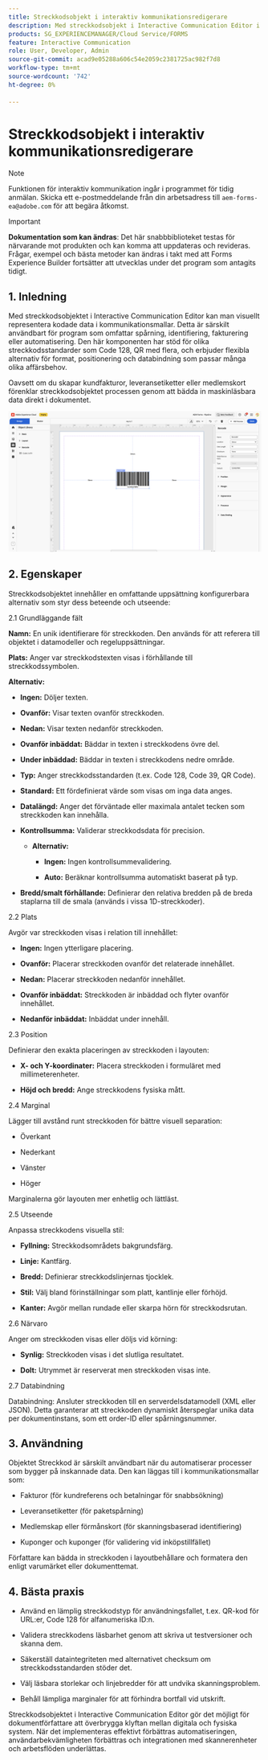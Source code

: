 ```yaml
---
title: Streckkodsobjekt i interaktiv kommunikationsredigerare
description: Med streckkodsobjekt i Interactive Communication Editor i AEM Forms kan man visuellt representera kodade data i kommunikationsmallar.
products: SG_EXPERIENCEMANAGER/Cloud Service/FORMS
feature: Interactive Communication
role: User, Developer, Admin
source-git-commit: acad9e05288a606c54e2059c2381725ac982f7d8
workflow-type: tm+mt
source-wordcount: '742'
ht-degree: 0%

---
```



# Streckkodsobjekt i interaktiv kommunikationsredigerare

>[!NOTE]
>
> Funktionen för interaktiv kommunikation ingår i programmet för tidig anmälan. Skicka ett e-postmeddelande från din arbetsadress till `aem-forms-ea@adobe.com` för att begära åtkomst.

>[!IMPORTANT]
>
> **Dokumentation som kan ändras**: Det här snabbbiblioteket testas för närvarande mot produkten och kan komma att uppdateras och revideras. Frågar, exempel och bästa metoder kan ändras i takt med att Forms Experience Builder fortsätter att utvecklas under det program som antagits tidigt.

## &#x200B;1. Inledning

Med streckkodsobjektet i Interactive Communication Editor kan man visuellt representera kodade data i kommunikationsmallar. Detta är särskilt användbart för program som omfattar spårning, identifiering, fakturering eller automatisering. Den här komponenten har stöd för olika streckkodsstandarder som Code 128, QR med flera, och erbjuder flexibla alternativ för format, positionering och databindning som passar många olika affärsbehov.

Oavsett om du skapar kundfakturor, leveransetiketter eller medlemskort förenklar streckkodsobjektet processen genom att bädda in maskinläsbara data direkt i dokumentet.

![Sök efter IC Docu](/help/forms/interactive-communication/assets/barcode.png)

## &#x200B;2. Egenskaper

Streckkodsobjektet innehåller en omfattande uppsättning konfigurerbara alternativ som styr dess beteende och utseende:

2.1 Grundläggande fält

**Namn:** En unik identifierare för streckkoden. Den används för att referera till objektet i datamodeller och regeluppsättningar.

**Plats:** Anger var streckkodstexten visas i förhållande till streckkodssymbolen.

**Alternativ:**

- **Ingen:** Döljer texten.

- **Ovanför:** Visar texten ovanför streckkoden.

- **Nedan:** Visar texten nedanför streckkoden.

- **Ovanför inbäddat:** Bäddar in texten i streckkodens övre del.

- **Under inbäddad:** Bäddar in texten i streckkodens nedre område.

- **Typ:** Anger streckkodsstandarden (t.ex. Code 128, Code 39, QR Code).

- **Standard:** Ett fördefinierat värde som visas om inga data anges.

- **Datalängd:** Anger det förväntade eller maximala antalet tecken som streckkoden kan innehålla.

- **Kontrollsumma:** Validerar streckkodsdata för precision.

   - **Alternativ:**

      - **Ingen:** Ingen kontrollsummevalidering.

      - **Auto:** Beräknar kontrollsumma automatiskt baserat på typ.

- **Bredd/smalt förhållande:** Definierar den relativa bredden på de breda staplarna till de smala (används i vissa 1D-streckkoder).

2.2 Plats

Avgör var streckkoden visas i relation till innehållet:

- **Ingen:** Ingen ytterligare placering.

- **Ovanför:** Placerar streckkoden ovanför det relaterade innehållet.

- **Nedan:** Placerar streckkoden nedanför innehållet.

- **Ovanför inbäddat:** Streckkoden är inbäddad och flyter ovanför innehållet.

- **Nedanför inbäddat:** Inbäddat under innehåll.

2.3 Position

Definierar den exakta placeringen av streckkoden i layouten:

- **X- och Y-koordinater:** Placera streckkoden i formuläret med millimeterenheter.

- **Höjd och bredd:** Ange streckkodens fysiska mått.

2.4 Marginal

Lägger till avstånd runt streckkoden för bättre visuell separation:

- Överkant

- Nederkant

- Vänster

- Höger

Marginalerna gör layouten mer enhetlig och lättläst.

2.5 Utseende

Anpassa streckkodens visuella stil:

- **Fyllning:** Streckkodsområdets bakgrundsfärg.

- **Linje:** Kantfärg.

- **Bredd:** Definierar streckkodslinjernas tjocklek.

- **Stil:** Välj bland förinställningar som platt, kantlinje eller förhöjd.

- **Kanter:** Avgör mellan rundade eller skarpa hörn för streckkodsrutan.

2.6 Närvaro

Anger om streckkoden visas eller döljs vid körning:

- **Synlig:** Streckkoden visas i det slutliga resultatet.

- **Dolt:** Utrymmet är reserverat men streckkoden visas inte.

2.7 Databindning

Databindning: Ansluter streckkoden till en serverdelsdatamodell (XML eller JSON). Detta garanterar att streckkoden dynamiskt återspeglar unika data per dokumentinstans, som ett order-ID eller spårningsnummer.

## &#x200B;3. Användning

Objektet Streckkod är särskilt användbart när du automatiserar processer som bygger på inskannade data. Den kan läggas till i kommunikationsmallar som:

- Fakturor (för kundreferens och betalningar för snabbsökning)

- Leveransetiketter (för paketspårning)

- Medlemskap eller förmånskort (för skanningsbaserad identifiering)

- Kuponger och kuponger (för validering vid inköpstillfället)

Författare kan bädda in streckkoden i layoutbehållare och formatera den enligt varumärket eller dokumenttemat.

## &#x200B;4. Bästa praxis

- Använd en lämplig streckkodstyp för användningsfallet, t.ex. QR-kod för URL:er, Code 128 för alfanumeriska ID:n.

- Validera streckkodens läsbarhet genom att skriva ut testversioner och skanna dem.

- Säkerställ dataintegriteten med alternativet checksum om streckkodsstandarden stöder det.

- Välj läsbara storlekar och linjebredder för att undvika skanningsproblem.

- Behåll lämpliga marginaler för att förhindra bortfall vid utskrift.

Streckkodsobjektet i Interactive Communication Editor gör det möjligt för dokumentförfattare att överbrygga klyftan mellan digitala och fysiska system. När det implementeras effektivt förbättras automatiseringen, användarbekvämligheten förbättras och integrationen med skannerenheter och arbetsflöden underlättas.

